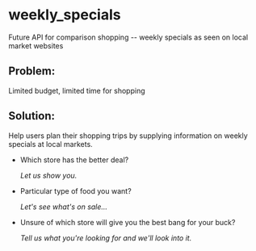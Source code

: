 # weekly_specials
Future API for comparison shopping -- weekly specials as seen on local market websites

## Problem:  
Limited budget, limited time for shopping

## Solution:  
Help users plan their shopping trips by supplying information on weekly specials at local markets.  
* Which store has the better deal?  
    
    *Let us show you.*
* Particular type of food you want?  
    
    *Let's see what's on sale...*
* Unsure of which store will give you the best bang for your buck?   
    
    *Tell us what you're looking for and we'll look into it.*
